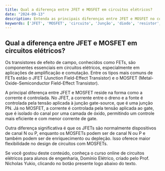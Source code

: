 ```yaml
---
title: Qual a diferença entre JFET e MOSFET em circuitos elétricos?
date: "2024-09-13"
description: Entenda as principais diferenças entre JFET e MOSFET no contexto de circuitos elétricos.
keywords: ['JFET', 'MOSFET', 'circuito', 'Junção', 'diodo', 'resistor', 'iterativo']
---
```


## Qual a diferença entre JFET e MOSFET em circuitos elétricos?

Os transistores de efeito de campo, conhecidos como FETs, são componentes essenciais em circuitos elétricos, especialmente em aplicações de amplificação e comutação. Entre os tipos mais comuns de FETs estão o JFET (Junction Field-Effect Transistor) e o MOSFET (Metal-Oxide-Semiconductor Field-Effect Transistor). 

A principal diferença entre JFET e MOSFET reside na forma como a corrente é controlada. No JFET, a corrente entre o dreno e a fonte é controlada pela tensão aplicada à junção gate-source, que é uma junção PN. Já no MOSFET, a corrente é controlada pela tensão aplicada ao gate, que é isolado do canal por uma camada de óxido, permitindo um controle mais eficiente e com menor corrente de gate.

Outra diferença significativa é que os JFETs são normalmente dispositivos de canal N ou P, enquanto os MOSFETs podem ser de canal N ou P e também podem ser de enriquecimento ou depleção. Isso oferece maior flexibilidade no design de circuitos com MOSFETs.

Se você gostou deste conteúdo, conheça o curso online de circuitos elétricos para alunos de engenharia, Domínio Elétrico, criado pelo Prof. Nicholas Yukio, clicando no botão presente logo abaixo do texto.